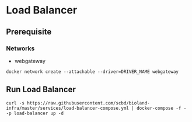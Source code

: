 # Load Balancer
## Prerequisite  

### Networks
- webgateway

```
docker network create --attachable --driver=DRIVER_NAME webgateway
```

## Run Load Balancer

```
curl -s https://raw.githubusercontent.com/scbd/bioland-infra/master/services/load-balancer-compose.yml | docker-compose -f - -p load-balancer up -d
```
